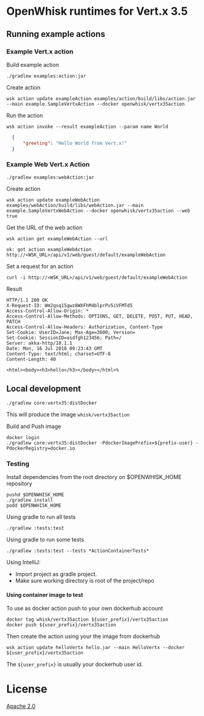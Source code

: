 # OpenWhisk runtimes for Vert.x 3.5

## Running example actions

### Example Vert.x action
Build example action
```
./gradlew examples:action:jar
```

Create action
```
wsk action update exampleAction examples/action/build/libs/action.jar --main example.SampleVertxAction --docker openwhisk/vertx35action
```

Run the action
```
wsk action invoke --result exampleAction --param name World
```

```json
  {
      "greeting": "Hello World from Vert.x!"
  }
```

### Example Web Vert.x Action
```
./gradlew examples:webAction:jar
```

Create action
```
wsk action update exampleWebAction examples/webAction/build/libs/webAction.jar --main example.SampleVertxWebAction --docker openwhisk/vertx35action --web true
```

Get the URL of the web action
```
wsk action get exampleWebAction --url 
```

```
ok: got action exampleWebAction
http://<WSK_URL>/api/v1/web/guest/default/exampleWebAction
```

Set a request for an action
```
curl -i http://<WSK_URL>/api/v1/web/guest/default/exampleWebAction
```

Result
```
HTTP/1.1 200 OK
X-Request-ID: Wm2qsq15gwz8WXFhM4blprPv5iVFMTd5
Access-Control-Allow-Origin: *
Access-Control-Allow-Methods: OPTIONS, GET, DELETE, POST, PUT, HEAD, PATCH
Access-Control-Allow-Headers: Authorization, Content-Type
Set-Cookie: UserID=Jane; Max-Age=3600; Version=
Set-Cookie: SessionID=asdfgh123456; Path=/
Server: akka-http/10.1.1
Date: Mon, 16 Jul 2018 09:23:43 GMT
Content-Type: text/html; charset=UTF-8
Content-Length: 40

<html><body><h3>hello</h3></body></html>%
```


## Local development
```
./gradlew core:vertx35:distDocker
```
This will produce the image `whisk/vertx35action`

Build and Push image
```
docker login
./gradlew core:vertx35:distDocker -PdockerImagePrefix=${prefix-user} -PdockerRegistry=docker.io
```

### Testing
Install dependencies from the root directory on $OPENWHISK_HOME repository
```
pushd $OPENWHISK_HOME
./gradlew install
podd $OPENWHISK_HOME
```

Using gradle to run all tests
```
./gradlew :tests:test
```
Using gradle to run some tests
```
./gradlew :tests:test --tests *ActionContainerTests*
```
Using IntelliJ:
- Import project as gradle project.
- Make sure working directory is root of the project/repo

#### Using container image to test
To use as docker action push to your own dockerhub account
```
docker tag whisk/vertx35action ${user_prefix}/vertx35action
docker push ${user_prefix}/vertx35action
```
Then create the action using your the image from dockerhub
```
wsk action update helloVertx hello.jar --main HelloVertx --docker ${user_prefix}/vertx35action
```
The `${user_prefix}` is usually your dockerhub user id.

# License
[Apache 2.0](LICENSE.txt)
